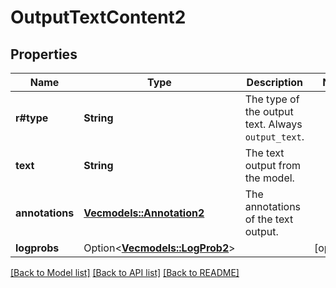 # OutputTextContent2

## Properties

Name | Type | Description | Notes
------------ | ------------- | ------------- | -------------
**r#type** | **String** | The type of the output text. Always `output_text`. | 
**text** | **String** | The text output from the model. | 
**annotations** | [**Vec<models::Annotation2>**](Annotation-2.md) | The annotations of the text output. | 
**logprobs** | Option<[**Vec<models::LogProb2>**](LogProb-2.md)> |  | [optional]

[[Back to Model list]](../README.md#documentation-for-models) [[Back to API list]](../README.md#documentation-for-api-endpoints) [[Back to README]](../README.md)


